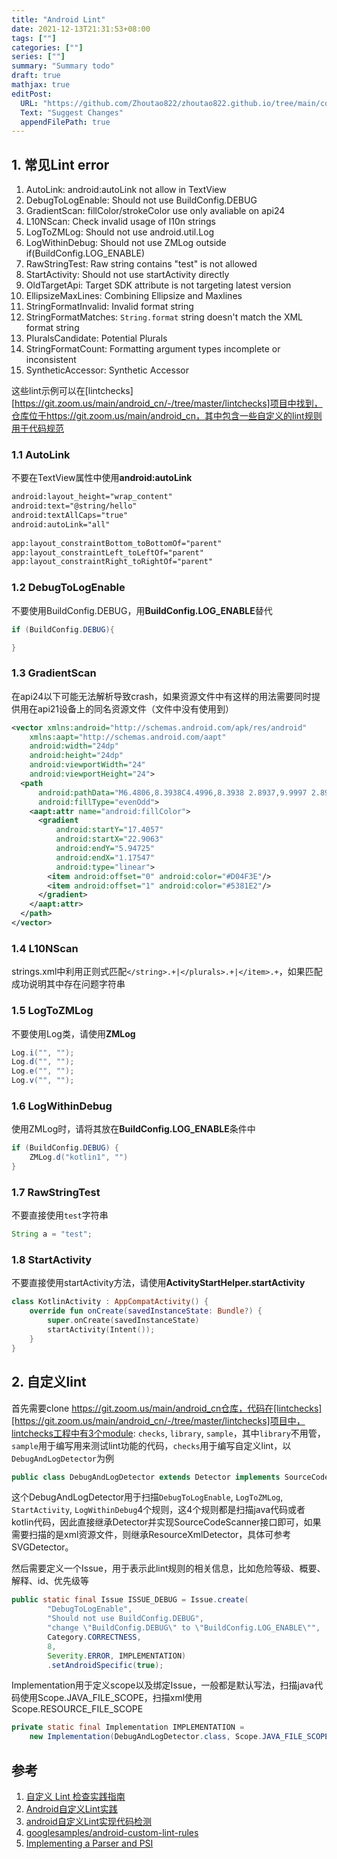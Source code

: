 ```yaml
---
title: "Android Lint"
date: 2021-12-13T21:31:53+08:00
tags: [""]
categories: [""]
series: [""]
summary: "Summary todo"
draft: true
mathjax: true
editPost:
  URL: "https://github.com/Zhoutao822/zhoutao822.github.io/tree/main/content/"
  Text: "Suggest Changes"
  appendFilePath: true 
---
```


## 1. 常见Lint error

1. AutoLink: android:autoLink not allow in TextView
2. DebugToLogEnable: Should not use BuildConfig.DEBUG
3. GradientScan: <path> fillColor/strokeColor use <gradient> only avaliable on api24
4. L10NScan: Check invalid usage of l10n strings
5. LogToZMLog: Should not use android.util.Log
6. LogWithinDebug: Should not use ZMLog outside if(BuildConfig.LOG_ENABLE)
7. RawStringTest: Raw string contains "test" is not allowed
8. StartActivity: Should not use startActivity directly
9. OldTargetApi: Target SDK attribute is not targeting latest version
10. EllipsizeMaxLines: Combining Ellipsize and Maxlines
11. StringFormatInvalid: Invalid format string
12. StringFormatMatches: `String.format` string doesn't match the XML format string
13. PluralsCandidate: Potential Plurals
14. StringFormatCount: Formatting argument types incomplete or inconsistent
15. SyntheticAccessor: Synthetic Accessor

这些lint示例可以在[lintchecks][https://git.zoom.us/main/android_cn/-/tree/master/lintchecks]项目中找到，仓库位于https://git.zoom.us/main/android_cn，其中包含一些自定义的lint规则用于代码规范

### 1.1 AutoLink

不要在TextView属性中使用**android:autoLink**

```xml
android:layout_height="wrap_content"
android:text="@string/hello"
android:textAllCaps="true"
android:autoLink="all"
                                                                     
app:layout_constraintBottom_toBottomOf="parent"
app:layout_constraintLeft_toLeftOf="parent"
app:layout_constraintRight_toRightOf="parent"
```

### 1.2 DebugToLogEnable

不要使用BuildConfig.DEBUG，用**BuildConfig.LOG_ENABLE**替代

```java
if (BuildConfig.DEBUG){    

}
```

### 1.3 GradientScan

<gradient> 在api24以下可能无法解析导致crash，如果资源文件中有这样的用法需要同时提供用在api21设备上的同名资源文件（文件中没有使用到<gradient>）

```xml
<vector xmlns:android="http://schemas.android.com/apk/res/android"
    xmlns:aapt="http://schemas.android.com/aapt"
    android:width="24dp"
    android:height="24dp"
    android:viewportWidth="24"
    android:viewportHeight="24">
  <path
      android:pathData="M6.4806,8.3938C4.4996,8.3938 2.8937,9.9997 2.8937,11.9807C2.8937,13.9617 4.4996,15.5676 6.4806,15.5676C7.399,15.5676 8.2359,15.2233 8.871,14.655V13.1798H6.7797C6.2827,13.1798 5.8797,12.7768 5.8797,12.2798C5.8797,11.7827 6.2827,11.3798 6.7797,11.3798H9.771C10.2681,11.3798 10.671,11.7827 10.671,12.2798V15.0312C10.671,15.2582 10.5852,15.4768 10.4309,15.6432C9.4482,16.7026 8.0414,17.3676 6.4806,17.3676C3.5055,17.3676 1.0937,14.9558 1.0937,11.9807C1.0937,9.0056 3.5055,6.5938 6.4806,6.5938C7.6923,6.5938 8.8129,6.9949 9.7133,7.6712C10.1107,7.9697 10.1909,8.5339 9.8924,8.9313C9.5939,9.3287 9.0297,9.4089 8.6322,9.1104C8.0329,8.6602 7.2892,8.3938 6.4806,8.3938ZM15.722,7.4952C15.722,6.9981 16.1249,6.5952 16.622,6.5952H22.0063C22.5033,6.5952 22.9063,6.9981 22.9063,7.4952C22.9063,7.9923 22.5033,8.3952 22.0063,8.3952H17.522V11.3812H22.0063C22.5033,11.3812 22.9063,11.7842 22.9063,12.2812C22.9063,12.7783 22.5033,13.1812 22.0063,13.1812H17.522V16.469C17.522,16.9661 17.119,17.369 16.622,17.369C16.1249,17.369 15.722,16.9661 15.722,16.469V12.2812V7.4952ZM14.0954,7.4952C14.0954,6.9981 13.6924,6.5952 13.1954,6.5952C12.6983,6.5952 12.2954,6.9981 12.2954,7.4952V16.469C12.2954,16.9661 12.6983,17.369 13.1954,17.369C13.6924,17.369 14.0954,16.9661 14.0954,16.469V7.4952Z"
      android:fillType="evenOdd">
    <aapt:attr name="android:fillColor">
      <gradient 
          android:startY="17.4057"
          android:startX="22.9063"
          android:endY="5.94725"
          android:endX="1.17547"
          android:type="linear">
        <item android:offset="0" android:color="#D04F3E"/>
        <item android:offset="1" android:color="#5381E2"/>
      </gradient>
    </aapt:attr>
  </path>
</vector>

```

### 1.4 L10NScan

strings.xml中利用正则式匹配`</string>.+|</plurals>.+|</item>.+`，如果匹配成功说明其中存在问题字符串

### 1.5 LogToZMLog

不要使用Log类，请使用**ZMLog**

```java
Log.i("", "");                                                                              
Log.d("", "");
Log.e("", "");
Log.v("", "");
```

### 1.6 LogWithinDebug

使用ZMLog时，请将其放在**BuildConfig.LOG_ENABLE**条件中

```java
if (BuildConfig.DEBUG) {
	ZMLog.d("kotlin1", "")
}
```

### 1.7 RawStringTest

不要直接使用`test`字符串

```java
String a = "test";
```

### 1.8 StartActivity

不要直接使用startActivity方法，请使用**ActivityStartHelper.startActivity**

```kotlin
class KotlinActivity : AppCompatActivity() {
    override fun onCreate(savedInstanceState: Bundle?) {
        super.onCreate(savedInstanceState)
        startActivity(Intent());
    }
}
```

## 2. 自定义lint

首先需要clone https://git.zoom.us/main/android_cn仓库，代码在[lintchecks][https://git.zoom.us/main/android_cn/-/tree/master/lintchecks]项目中，lintchecks工程中有3个module: `checks`, `library`, `sample`，其中`library`不用管，`sample`用于编写用来测试lint功能的代码，`checks`用于编写自定义lint，以`DebugAndLogDetector`为例

```java
public class DebugAndLogDetector extends Detector implements SourceCodeScanner {
```

这个DebugAndLogDetector用于扫描`DebugToLogEnable`, `LogToZMLog`, `StartActivity`, `LogWithinDebug`4个规则，这4个规则都是扫描java代码或者kotlin代码，因此直接继承Detector并实现SourceCodeScanner接口即可，如果需要扫描的是xml资源文件，则继承ResourceXmlDetector，具体可参考SVGDetector。

然后需要定义一个Issue，用于表示此lint规则的相关信息，比如危险等级、概要、解释、id、优先级等

```java
public static final Issue ISSUE_DEBUG = Issue.create(
        "DebugToLogEnable",
        "Should not use BuildConfig.DEBUG",
        "change \"BuildConfig.DEBUG\" to \"BuildConfig.LOG_ENABLE\"",
        Category.CORRECTNESS,
        8,
        Severity.ERROR, IMPLEMENTATION)
        .setAndroidSpecific(true);
```

Implementation用于定义scope以及绑定Issue，一般都是默认写法，扫描java代码使用Scope.JAVA_FILE_SCOPE，扫描xml使用Scope.RESOURCE_FILE_SCOPE

```java
private static final Implementation IMPLEMENTATION =
    new Implementation(DebugAndLogDetector.class, Scope.JAVA_FILE_SCOPE);
```




## 参考

1. [自定义 Lint 检查实践指南](https://zhuanlan.zhihu.com/p/307382854)
2. [Android自定义Lint实践](https://tech.meituan.com/2016/03/21/android-custom-lint.html)
3. [android自定义Lint实现代码检测](https://juejin.cn/post/6844903774104879111)
4. [googlesamples/android-custom-lint-rules](https://github.com/googlesamples/android-custom-lint-rules)
4. [Implementing a Parser and PSI](https://kana112233.github.io/intellij-sdk-docs-cn/reference_guide/custom_language_support/implementing_parser_and_psi.html)

